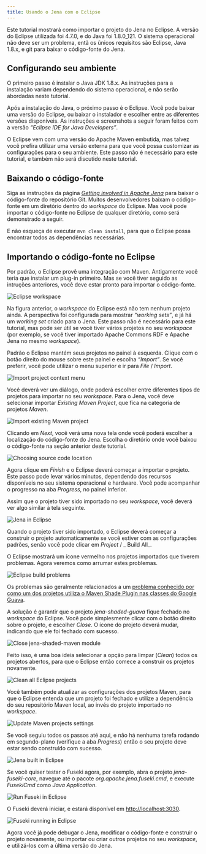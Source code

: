 ```yaml
---
title: Usando o Jena com o Eclipse
---
```


Este tutorial mostrar&aacute; como importar o projeto do Jena no Eclipse. A vers&atilde;o do Eclipse utilizada foi 4.7.0, e do Java foi 1.8.0_121. O sistema operacional n&atilde;o deve ser um problema, ent&atilde; os &utilde;nicos requisitos s&atilde;o Eclipse, Java 1.8.x, e git para baixar o c&oacute;digo-fonte do Jena.

## Configurando seu ambiente

O primeiro passo &eacute; instalar o Java JDK 1.8.x. As instru&ccedil;&otilde;es para a instala&ccedil;&atilde;o variam dependendo do sistema operacional, e n&atilde;o ser&atilde;o abordadas neste tutorial.

Ap&oacute;s a instala&ccedil;&atilde;o do Java, o pr&oacute;ximo passo &eacute; o Eclipse. Voc&ecirc; pode baixar uma vers&atilde;o do Eclipse, ou baixar o instalador e escolher entre as diferentes vers&otilde;es dispon&iacute;veis. As instru&ccedil;&otilde;es e screenshots a seguir foram feitos com a vers&atilde;o _&ldquo;Eclipse IDE for Java Developers&rdquo;_.

O Eclipse vem com uma vers&atilde;o do Apache Maven embutida, mas talvez voc&ecirc; prefira utilizar uma vers&atilde;o externa para que voc&ecirc; possa customizar as configura&ccedil;&otilde;es para o seu ambiente. Este passo n&atilde;o &eacute; necess&aacute;rio para este tutorial, e tamb&eacute;m n&atilde;o ser&aacute; discutido neste tutorial.

## Baixando o c&oacute;digo-fonte

Siga as instru&ccedil;&otilde;es da p&aacute;gina _[Getting involved in Apache Jena](/getting_involved/index.html)_ para baixar o c&oacute;digo-fonte do reposit&oacute;rio Git. Muitos desenvolvedores baixam o c&oacute;digo-fonte em um diret&oacute;rio dentro do _workspace_ do Eclipse. Mas voc&ecirc; pode importar o c&oacute;digo-fonte no Eclipse de qualquer diret&oacute;rio, como ser&aacute; demonstrado a seguir.

E n&atilde;o esque&ccedil;a de executar `mvn clean install`, para que o Eclipse possa encontrar todos as depend&ecirc;ncias necess&aacute;rias.

## Importando o c&oacute;digo-fonte no Eclipse

Por padr&atilde;o, o Eclipse prov&ecirc; uma integra&ccedil;&atilde;o com Maven. Antigamente voc&ecirc; teria que instalar um plug-in primeiro. Mas se voc&ecirc; tiver seguido as intru&ccedil;&otilde;es anteriores, voc&ecirc; deve estar pronto para importar o c&oacute;digo-fonte.

<img src="figures/using_jena_with_eclipse-001.png" class="img-responsive" alt="Eclipse workspace">

Na figura anterior, o _workspace_ do Eclipse est&aacute; n&atilde;o tem nenhum projeto ainda. A perspectiva foi configurada para mostrar _&ldquo;working sets&rdquo;_, e j&aacute; h&aacute; um _working set_ criado para o Jena. Este passo n&atilde;o &eacute; necess&aacute;rio para este tutorial, mas pode ser &uacute;til se voc&ecirc; tiver v&aacute;rios projetos no seu _workspace_ (por exemplo, se voc&ecirc; tiver importado Apache Commons RDF e Apache Jena no mesmo _workspace_).

Padr&atilde;o o Eclipse mant&eacute;m seus projetos no painel &agrave; esquerda. Clique com o bot&atilde;o direito do mouse sobre este painel e escolha _&ldquo;Import&rdquo;_. Se voc&ecirc; preferir, voc&ecirc; pode utilizar o menu superior e ir para _File_ / _Import_.

<img src="figures/using_jena_with_eclipse-002.png" class="img-responsive" alt="Import project context menu">

Voc&ecirc; dever&aacute; ver um di&aacute;logo, onde poder&aacute; escolher entre diferentes tipos de projetos para importar no seu _workspace_. Para o Jena, voc&ecirc; deve selecionar importar _Existing Maven Project_, que fica na categoria de projetos _Maven_.

<img src="figures/using_jena_with_eclipse-003.png" class="img-responsive" alt="Import existing Maven project">

Clicando em _Next_, voc&ecirc; ver&aacute; uma nova tela onde voc&ecirc; poder&aacute; escolher a localiza&ccedil;&atilde;o do c&oacute;digo-fonte do Jena. Escolha o diret&oacute;rio onde voc&ecirc; baixou o c&oacute;digo-fonte na se&ccedil;&atilde;o anterior deste tutorial.

<img src="figures/using_jena_with_eclipse-004.png" class="img-responsive" alt="Choosing source code location">

Agora clique em _Finish_ e o Eclipse dever&aacute; come&ccedil;ar a importar o projeto. Este passo pode levar v&aacute;rios minutos, dependendo dos recursos dispon&iacute;veis no seu sistema operacional e hardware. Voc&ecirc; pode acompanhar o progresso na aba _Progress_, no painel inferior.

Assim que o projeto tiver sido importado no seu _workspace_, voc&ecirc; dever&aacute; ver algo similar &agrave; tela seguinte.

<img src="figures/using_jena_with_eclipse-005.png" class="img-responsive" alt="Jena in Eclipse">

<!-- this can be removed when we fix shading guava -->

Quando o projeto tiver sido importado, o Eclipse dever&aacute; come&ccedil;ar a construir o projeto automaticamente se voc&ecirc; estiver com as configura&ccedil;&otilde;es padr&otilde;es, sen&atilde;o voc&ecirc; pode clicar em _Project_ / _ Build All_.

O Eclipse mostrar&aacute; um &iacute;cone vermelho nos projetos importados que tiverem problemas. Agora veremos como arrumar estes problemas.

<img src="figures/using_jena_with_eclipse-006.png" class="img-responsive" alt="Eclipse build problems">

Os problemas s&atilde;o geralmente relacionados a um [problema conhecido por como um dos projetos utiliza o Maven Shade Plugin nas classes do Google Guava](https://jena.markmail.org/thread/hdu22kg6qtgsfpn6#query:+page:1+mid:tl3tfxtmfa3hh734+state:results).

A solu&ccedil;&atilde;o &eacute; garantir que o projeto _jena-shaded-guava_ fique fechado no _workspace_ do Eclipse. Voc&ecirc; pode simplesmente clicar com o bot&atilde;o direito sobre o projeto, e escolher _Close_. O &iacute;cone do projeto dever&aacute; mudar, indicando que ele foi fechado com sucesso.

<img src="figures/using_jena_with_eclipse-007.png" class="img-responsive" alt="Close jena-shaded-maven module">

Feito isso, &eacute; uma boa ideia selecionar a op&ccedil;&atilde;o para limpar (_Clean_) todos os projetos abertos, para que o Eclipse ent&atilde;o comece a construir os projetos novamente.

<img src="figures/using_jena_with_eclipse-008.png" class="img-responsive" alt="Clean all Eclipse projects">

Voc&ecirc; tamb&eacute;m pode atualizar as configura&ccedil;&otilde;es dos projetos Maven, para que o Eclipse entenda que um projeto foi fechado e utilize a depend&ecirc;ncia do seu reposit&oacute;rio Maven local, ao inv&eacute;s do projeto importado no _workspace_.

<img src="figures/using_jena_with_eclipse-009.png" class="img-responsive" alt="Update Maven projects settings">

Se voc&ecirc; seguiu todos os passos at&eacute; aqui, e n&atilde;o h&aacute; nenhuma tarefa rodando em segundo-plano (verifique a aba _Progress_) ent&atilde;o o seu projeto deve estar sendo constru&iacute;do com sucesso.

<img src="figures/using_jena_with_eclipse-010.png" class="img-responsive" alt="Jena built in Eclipse">

Se voc&ecirc; quiser testar o Fuseki agora, por exemplo, abra o projeto _jena-fuseki-core_, navegue at&eacute; o pacote _org.apache.jena.fuseki.cmd_, e execute _FusekiCmd_ como _Java Application_.

<img src="figures/using_jena_with_eclipse-011.png" class="img-responsive" alt="Run Fuseki in Eclipse">

O Fuseki dever&aacute; iniciar, e estar&aacute; dispon&iacute;vel em [http://localhost:3030](http://localhost:3030).

<img src="figures/using_jena_with_eclipse-012.png" class="img-responsive" alt="Fuseki running in Eclipse">

Agora voc&ecirc; j&aacute; pode debugar o Jena, modificar o c&oacute;digo-fonte e construir o projeto novamente, ou importar ou criar outros projetos no seu _workspace_, e utiliz&aacute;-los com a &uacute;ltima vers&atilde;o do Jena.
